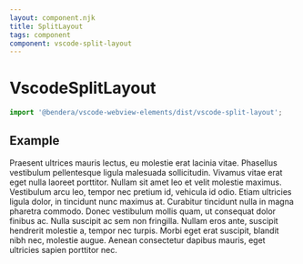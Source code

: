 ```yaml
---
layout: component.njk
title: SplitLayout
tags: component
component: vscode-split-layout
---
```


# VscodeSplitLayout

```typescript
import '@bendera/vscode-webview-elements/dist/vscode-split-layout';
```

## Example

<style>
  .split-layout-example {
    border: 1px solid var(--vscode-editorWidget-border);
    height: 200px;
    width: 500px;
  }

  .split-layout-content {
    height: 100%;
    overflow-y: auto;
  }

  .split-layout-content.start {
    border-right: 1px solid var(--vscode-editorWidget-border);
    box-sizing: border-box;
  }
</style>

<component-preview>
  <vscode-split-layout class="split-layout-example" initialpos="25%" split="vertical" resetondblclick>
    <div slot="start" class="split-layout-content start">
      Praesent ultrices mauris lectus, eu molestie erat lacinia vitae. Phasellus vestibulum pellentesque ligula malesuada sollicitudin. Vivamus vitae erat eget nulla laoreet porttitor. Nullam sit amet leo et velit molestie maximus. Vestibulum arcu leo, tempor nec pretium id, vehicula id odio. Etiam ultricies ligula dolor, in tincidunt nunc maximus at. Curabitur tincidunt nulla in magna pharetra commodo. Donec vestibulum mollis quam, ut consequat dolor finibus ac. Nulla suscipit ac sem non fringilla. Nullam eros ante, suscipit hendrerit molestie a, tempor nec turpis. Morbi eget erat suscipit, blandit nibh nec, molestie augue. Aenean consectetur dapibus mauris, eget ultricies sapien porttitor nec.
    </div>
    <div slot="end" class="split-layout-content">
      Praesent ultrices mauris lectus, eu molestie erat lacinia vitae. Phasellus vestibulum pellentesque ligula malesuada sollicitudin. Vivamus vitae erat eget nulla laoreet porttitor. Nullam sit amet leo et velit molestie maximus. Vestibulum arcu leo, tempor nec pretium id, vehicula id odio. Etiam ultricies ligula dolor, in tincidunt nunc maximus at. Curabitur tincidunt nulla in magna pharetra commodo. Donec vestibulum mollis quam, ut consequat dolor finibus ac. Nulla suscipit ac sem non fringilla. Nullam eros ante, suscipit hendrerit molestie a, tempor nec turpis. Morbi eget erat suscipit, blandit nibh nec, molestie augue. Aenean consectetur dapibus mauris, eget ultricies sapien porttitor nec.
    </div>
  </vscode-split-layout>
</component-preview>

### CSS

```css
.split-layout-example {
  border: 1px solid var(--vscode-editorWidget-border);
  height: 200px;
  width: 500px;
}

.split-layout-content {
  height: 100%;
  overflow-y: auto;
}

.split-layout-content.start {
  border-right: 1px solid var(--vscode-editorWidget-border);
  box-sizing: border-box;
}
```

### HTML

```html
<vscode-split-layout class="split-layout-example" initialpos="25%" split="vertical" resetondblclick>
  <div slot="start" class="split-layout-content start">
    Praesent ultrices mauris lectus, eu molestie erat lacinia vitae...
  </div>
  <div slot="end" class="split-layout-content">
    Praesent ultrices mauris lectus, eu molestie erat lacinia vitae...
  </div>
</vscode-split-layout>
```
